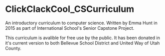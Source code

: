 # ClickClackCool_CSCurriculum
An introductory curriculum to computer science. Written by Emma Hunt in 2015 as part of International School's Senior Capstone Project.

This curriculum is avalible for free use by the public. It has been donated in it's current version to both Bellevue School District and United Way of Utah County.
